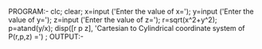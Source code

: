 
PROGRAM:-
clc;
clear;
x=input ('Enter the value of x=');
y=input ('Enter the value of y=');
z=input ('Enter the value of z=');
r=sqrt(x^2+y^2);
p=atand(y/x);
disp([r p z], 'Cartesian to Cylindrical coordinate system of P(r,p,z) =') ;
OUTPUT:-
